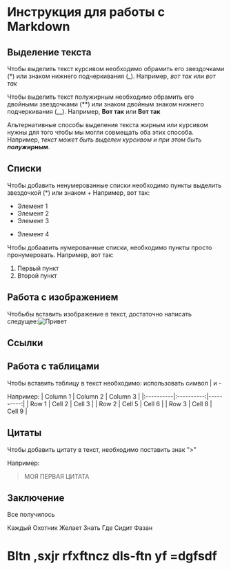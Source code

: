 # Инструкция для работы с Markdown

## Выделение текста

Чтобы выделить текст курсивом необходимо обрамить его звездочками (*) или знаком нижнего подчеркивания (_). Например, *вот так* или _вот так_

Чтобы выделить текст полужирным необходимо обрамить его двойными звездочками (**) или знаком двойным знаком нижнего подчеркивания (__). Например, **Вот так** или __Вот так__

Альтернативные способы выделения текста жирным или курсивом нужны для того чтобы мы могли совмещать оба этих способа. Например, _текст может быть выделен курсивом и при этом быть **полужирным**_.

## Списки
Чтобы добавить ненумерованные списки необходимо пункты выделить  звездочкой (*) или знаком +
Например, вот так:
* Элемент 1
* Элемент 2
* Элемент 3
+ Элемент 4

Чтобы добаавить нумерованные списки, необходимо пункты просто пронумеровать.
Например, вот так:
1. Первый пункт
2. Второй пункт

## Работа с изображением

Чтобыбы вставить изображение в текст, достаточно написать следущее:![Привет](baby.jpg)

## Ссылки

## Работа с таблицами
Чтобы вставить таблицу в текст необходимо: использовать символ | и -

Например: 
| Column 1 | Column 2 | Column 3 |
|:----------|:----------:|----------:|
| Row 1    | Cell 2   | Cell 3   |
| Row 2    | Cell 5   | Cell 6   |
| Row 3    | Cell 8   | Cell 9   |

## Цитаты
Чтобы добавить цитату в текст, необходимо поставить знак ">"

Например:
> МОЯ ПЕРВАЯ ЦИТАТА
## Заключение
Все получилось

Каждый Охотник Желает Знать Где Сидит Фазан

# Bltn ,sxjr rfxftncz dls-ftn yf =dgfsdf